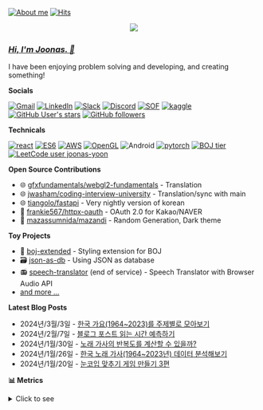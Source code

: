 [![About me](https://img.shields.io/badge/joonas.io-394f35?style=flat&link=https://www.joonas.io)](https://www.joonas.io) [![Hits](https://hits.seeyoufarm.com/api/count/incr/badge.svg?url=https%3A%2F%2Fgithub.com%2Fjoonas-yoon%2Fhit-counter)](https://hits.seeyoufarm.com)

<div align="center">
  <a href="http://joonas.io">
    <img src="https://gist.githubusercontent.com/joonas-yoon/9748a2dcd55ece44ce23af6e87198e20/raw/033f5ecaf13e623001bddf7a19464fcb2ab55174/animate-logo.svg" width=512>
  </a>
</div>

### [_Hi, I'm Joonas. 👋_](#)

I have been enjoying problem solving and developing, and creating something!

**Socials**

[![Gmail](https://img.shields.io/badge/Gmail-d14836?style=flat&logo=Gmail&logoColor=white&link=mailto:joonas.yoon@gmail.com)](mailto:joonas.yoon@gmail.com)
[![LinkedIn](https://img.shields.io/badge/LinkedIn-blue?style=flat&logo=Linkedin&logoColor=white&link=https://www.linkedin.com/in/joona-yoon/)](https://www.linkedin.com/in/joona-yoon/)
[![Slack](https://img.shields.io/badge/Slack-4A154B?style=flat&logo=slack&logoColor=white)](https://joonas-yoon.slack.com)
[![Discord](https://img.shields.io/badge/Discord-5865F2?style=flat&logo=discord&logoColor=white)](https://discord.com/channels/1038687194648412160/1067864326406422669)
[![SOF](https://img.shields.io/badge/-Stackoverflow-FE7A16?style=flat&logo=stack-overflow&logoColor=white)](https://stackoverflow.com/users/13677554/joona-yoon)
[![kaggle](https://img.shields.io/badge/kaggle%7CExpert-20beff?style=flat&logo=kaggle&logoColor=white)](https://www.kaggle.com/joonasyoon)
[![GitHub User's stars](https://img.shields.io/github/stars/joonas-yoon?color=fafa2f&logo=github)](#)
[![GitHub followers](https://img.shields.io/github/followers/joonas-yoon?logo=github)](#)

**Technicals**

[![react](https://img.shields.io/badge/ReactJS-%2320232a.svg?style=flat&logo=react&logoColor=%2361DAFB)](#)
[![ES6](https://img.shields.io/badge/ES6-%23323330.svg?style=flat&logo=javascript&logoColor=%23F7DF1E)](#)
[![AWS](https://img.shields.io/badge/AWS-%23FF9900.svg?style=flat&logo=amazon-aws&logoColor=white)](#)
[![OpenGL](https://img.shields.io/badge/OpenGL-%23FFFFFF.svg?style=flat&logo=opengl)](#)
![Android](https://img.shields.io/badge/Android-3DDC84?style=flat&logo=android&logoColor=white)
[![pytorch](https://img.shields.io/badge/PyTorch-%23EE4C2C.svg?style=flat&logo=PyTorch&logoColor=white)](#)
[![BOJ tier](http://mazassumnida.wtf/api/mini/generate_badge?boj=joonas)](https://www.acmicpc.net/user/joonas)
[![LeetCode user joonas-yoon](https://img.shields.io/badge/dynamic/json?style=flat-square&labelColor=black&color=%23ffa116&label=LeetCode&query=solved&url=https%3A%2F%2Fleetcode-badge.vercel.app%2Fapi%2Fusers%2Fjoonas-yoon&logo=leetcode&logoColor=yellow)](https://leetcode.com/joonas-yoon/) 

**Open Source Contributions**

- 🌐 [gfxfundamentals/webgl2-fundamentals](https://github.com/gfxfundamentals/webgl2-fundamentals) - Translation
- 🌐 [jwasham/coding-interview-university](https://github.com/jwasham/coding-interview-university) - Translation/sync with main
- 🌐 [tiangolo/fastapi](https://github.com/tiangolo/fastapi) - Very nightly version of korean
- 🧙 [frankie567/httpx-oauth](https://github.com/frankie567/httpx-oauth) - OAuth 2.0 for Kakao/NAVER
- 🧙 [mazassumnida/mazandi](https://github.com/mazassumnida/mazandi) - Random Generation, Dark theme

**Toy Projects**

- 🎨 [boj-extended](https://github.com/joonas-yoon/boj-extended) - Styling extension for BOJ
- 🗃️ [json-as-db](https://github.com/joonas-yoon/json-as-db) - Using JSON as database
- 📻 [speech-translator](https://github.com/joonas-yoon/speech-translator) (end of service) - Speech Translator with Browser Audio API
- [and more ...](https://www.joonas.io/#apps)

**Latest Blog Posts**
<!-- feed start -->
- 2024년/3월/3일 - [한국 가요(1964~2023)를 주제별로 모아보기](https://blog.joonas.io/263)
- 2024년/2월/7일 - [블로그 포스트 읽는 시간 예측하기](https://blog.joonas.io/262)
- 2024년/1월/30일 - [노래 가사의 반복도를 계산할 수 있을까?](https://blog.joonas.io/261)
- 2024년/1월/26일 - [한국 노래 가사(1964~2023년) 데이터 분석해보기](https://blog.joonas.io/260)
- 2024년/1월/20일 - [눈코입 맞추기 게임 만들기 3편](https://blog.joonas.io/259)
<!-- feed end -->


**📊 Metrics**
<details>
<summary>Click to see</summary>

<div align="center">
  
![Metrics](./metrics.svg)

</div>

</details>

